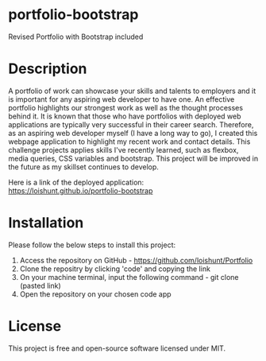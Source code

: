 # portfolio-bootstrap
Revised Portfolio with Bootstrap included

# Description
A portfolio of work can showcase your skills and talents to employers and it is important for any aspiring web developer to have one. An effective portfolio highlights our strongest work as well as the thought processes behind it. It is known that those who have portfolios with deployed web applications are typically very successful in their career search. Therefore, as an aspiring web developer myself (I have a long way to go), I created this webpage application to highlight my recent work and contact details. This challenge projects applies skills I've recently learned, such as flexbox, media queries, CSS variables and bootstrap. This project will be improved in the future as my skillset continues to develop.

Here is a link of the deployed application: https://loishunt.github.io/portfolio-bootstrap

# Installation
Please follow the below steps to install this project:

1. Access the repository on GitHub - https://github.com/loishunt/Portfolio
2. Clone the repositry by clicking 'code' and copying the link
3. On your machine terminal, input the following command - git clone (pasted link)
4. Open the repository on your chosen code app

# License
This project is free and open-source software licensed under MIT.
